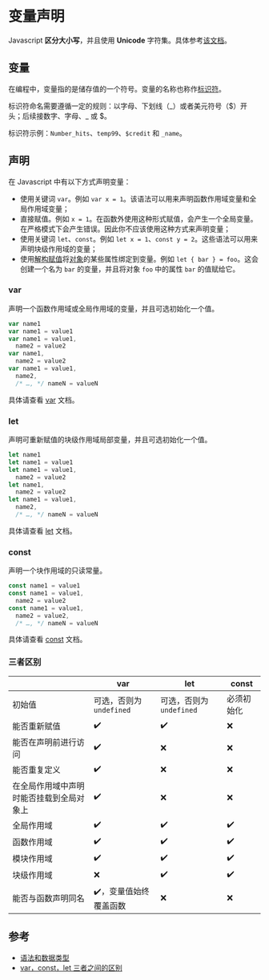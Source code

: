 # 变量声明

Javascript **区分大小写**，并且使用 **Unicode** 字符集。具体参考[该文档](https://developer.mozilla.org/zh-CN/docs/Web/JavaScript/Guide/Grammar_and_types#%E5%9F%BA%E7%A1%80)。

## 变量

在编程中，变量指的是储存值的一个符号。变量的名称也称作[标识符](https://developer.mozilla.org/zh-CN/docs/Glossary/Identifier)。

标识符命名需要遵循一定的规则：以字母、下划线（\_）或者美元符号（$）开头；后续接数字、字母、\_ 或 $。

标识符示例：`Number_hits`、`temp99`、`$credit` 和 `_name`。

## 声明

在 Javascript 中有以下方式声明变量：

- 使用关键词 `var`。例如 `var x = 1`。该语法可以用来声明函数作用域变量和全局作用域变量；
- 直接赋值。例如 `x = 1`。在函数外使用这种形式赋值，会产生一个全局变量。在严格模式下会产生错误。因此你不应该使用这种方式来声明变量；
- 使用关键词 `let`、`const`。例如 `let x = 1`、`const y = 2`。这些语法可以用来声明块级作用域的变量；
- 使用[解构赋值](https://developer.mozilla.org/zh-CN/docs/Web/JavaScript/Reference/Operators/Destructuring_assignment)将[对象](https://developer.mozilla.org/zh-CN/docs/Web/JavaScript/Guide/Grammar_and_types#%E5%AF%B9%E8%B1%A1%E5%AD%97%E9%9D%A2%E9%87%8F)的某些属性绑定到变量。例如 `let { bar } = foo`。这会创建一个名为 `bar` 的变量，并且将对象 `foo` 中的属性 `bar` 的值赋给它。

### var

声明一个函数作用域或全局作用域的变量，并且可选初始化一个值。

```js
var name1
var name1 = value1
var name1 = value1,
  name2 = value2
var name1,
  name2 = value2
var name1 = value1,
  name2,
  /* …, */ nameN = valueN
```

具体请查看 [var](https://developer.mozilla.org/zh-CN/docs/Web/JavaScript/Reference/Statements/var) 文档。

### let

声明可重新赋值的块级作用域局部变量，并且可选初始化一个值。

```js
let name1
let name1 = value1
let name1 = value1,
  name2 = value2
let name1,
  name2 = value2
let name1 = value1,
  name2,
  /* …, */ nameN = valueN
```

具体请查看 [let](https://developer.mozilla.org/zh-CN/docs/Web/JavaScript/Reference/Statements/let) 文档。

### const

声明一个块作用域的只读常量。

```js
const name1 = value1
const name1 = value1,
  name2 = value2
const name1 = value1,
  name2 = value2,
  /* …, */ nameN = valueN
```

具体请查看 [const](https://developer.mozilla.org/zh-CN/docs/Web/JavaScript/Reference/Statements/const) 文档。

### 三者区别

|                                          | var                                    | let                      | const              |
| ---------------------------------------- | -------------------------------------- | ------------------------ | ------------------ |
| 初始值                                   | 可选，否则为 `undefined`               | 可选，否则为 `undefined` | 必须初始化         |
| 能否重新赋值                             | :heavy_check_mark:                     | :heavy_check_mark:       | :x:                |
| 能否在声明前进行访问                     | :heavy_check_mark:                     | :x:                      | :x:                |
| 能否重复定义                             | :heavy_check_mark:                     | :x:                      | :x:                |
| 在全局作用域中声明时能否挂载到全局对象上 | :heavy_check_mark:                     | :x:                      | :x:                |
| 全局作用域                               | :heavy_check_mark:                     | :heavy_check_mark:       | :heavy_check_mark: |
| 函数作用域                               | :heavy_check_mark:                     | :heavy_check_mark:       | :heavy_check_mark: |
| 模块作用域                               | :heavy_check_mark:                     | :heavy_check_mark:       | :heavy_check_mark: |
| 块级作用域                               | :x:                                    | :heavy_check_mark:       | :heavy_check_mark: |
| 能否与函数声明同名                       | :heavy_check_mark:，变量值始终覆盖函数 | :x:                      | :x:                |

## 参考

- [语法和数据类型](https://developer.mozilla.org/zh-CN/docs/Web/JavaScript/Guide/Grammar_and_types#%E5%A3%B0%E6%98%8E)
- [var，const，let 三者之间的区别](https://leetcode.cn/leetbook/read/7-day-interview-qian-duan/dmsmom/)
